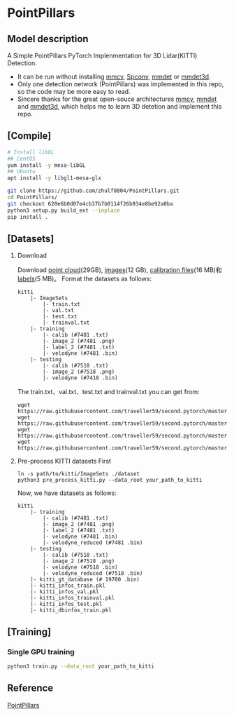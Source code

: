 # PointPillars

## Model description
A Simple PointPillars PyTorch Implenmentation for 3D Lidar(KITTI) Detection.

- It can be run without installing [mmcv](https://github.com/open-mmlab/mmcv), [Spconv](https://github.com/traveller59/spconv), [mmdet](https://github.com/open-mmlab/mmdetection) or [mmdet3d](https://github.com/open-mmlab/mmdetection3d). 
- Only one detection network (PointPillars) was implemented in this repo, so the code may be more easy to read. 
- Sincere thanks for the great open-souce architectures [mmcv](https://github.com/open-mmlab/mmcv), [mmdet](https://github.com/open-mmlab/mmdetection) and [mmdet3d](https://github.com/open-mmlab/mmdetection3d), which helps me to learn 3D detetion and implement this repo.

## [Compile] 
```bash
# Install libGL
## CentOS
yum install -y mesa-libGL
## Ubuntu
apt install -y libgl1-mesa-glx

git clone https://github.com/zhulf0804/PointPillars.git
cd PointPillars/
git checkout 620e6b0d07e4cb37b7b0114f26b934e8be92a0ba
python3 setup.py build_ext --inplace
pip install .
```

## [Datasets]

1. Download

    Download [point cloud](https://s3.eu-central-1.amazonaws.com/avg-kitti/data_object_velodyne.zip)(29GB), [images](https://s3.eu-central-1.amazonaws.com/avg-kitti/data_object_image_2.zip)(12 GB), [calibration files](https://s3.eu-central-1.amazonaws.com/avg-kitti/data_object_calib.zip)(16 MB)和[labels](https://s3.eu-central-1.amazonaws.com/avg-kitti/data_object_label_2.zip)(5 MB)。
    Format the datasets as follows:
    ```
    kitti
        |- ImageSets
            |- train.txt
            |- val.txt
            |- test.txt
            |- trainval.txt
        |- training
            |- calib (#7481 .txt)
            |- image_2 (#7481 .png)
            |- label_2 (#7481 .txt)
            |- velodyne (#7481 .bin)
        |- testing
            |- calib (#7518 .txt)
            |- image_2 (#7518 .png)
            |- velodyne (#7418 .bin)
    ```
    The train.txt、val.txt、test.txt and trainval.txt you can get from:
    ```
    wget https://raw.githubusercontent.com/traveller59/second.pytorch/master/second/data/ImageSets/test.txt
    wget https://raw.githubusercontent.com/traveller59/second.pytorch/master/second/data/ImageSets/train.txt
    wget https://raw.githubusercontent.com/traveller59/second.pytorch/master/second/data/ImageSets/val.txt
    wget https://raw.githubusercontent.com/traveller59/second.pytorch/master/second/data/ImageSets/trainval.txt
    ```
2. Pre-process KITTI datasets First

    ```
    ln -s path/to/kitti/ImageSets ./dataset
    python3 pre_process_kitti.py --data_root your_path_to_kitti
    ```

    Now, we have datasets as follows:
    ```
    kitti
        |- training
            |- calib (#7481 .txt)
            |- image_2 (#7481 .png)
            |- label_2 (#7481 .txt)
            |- velodyne (#7481 .bin)
            |- velodyne_reduced (#7481 .bin)
        |- testing
            |- calib (#7518 .txt)
            |- image_2 (#7518 .png)
            |- velodyne (#7518 .bin)
            |- velodyne_reduced (#7518 .bin)
        |- kitti_gt_database (# 19700 .bin)
        |- kitti_infos_train.pkl
        |- kitti_infos_val.pkl
        |- kitti_infos_trainval.pkl
        |- kitti_infos_test.pkl
        |- kitti_dbinfos_train.pkl
    
    ```

## [Training]

### Single GPU training
```bash
python3 train.py --data_root your_path_to_kitti
```

## Reference
[PointPillars](https://github.com/zhulf0804/PointPillars/tree/620e6b0d07e4cb37b7b0114f26b934e8be92a0ba)